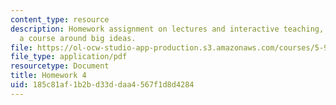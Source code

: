 ```yaml
---
content_type: resource
description: Homework assignment on lectures and interactive teaching, and organizing
  a course around big ideas.
file: https://ol-ocw-studio-app-production.s3.amazonaws.com/courses/5-95j-teaching-college-level-science-and-engineering-spring-2009/185c81af1b2bd33ddaa4567f1d8d4284_MIT5_95js09_hw04.pdf
file_type: application/pdf
resourcetype: Document
title: Homework 4
uid: 185c81af-1b2b-d33d-daa4-567f1d8d4284
---
```

